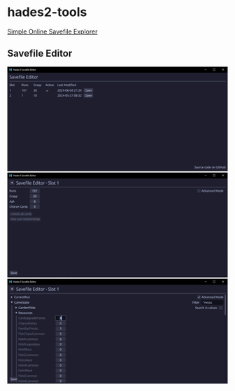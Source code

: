# hades2-tools

[Simple Online Savefile Explorer](https://jakobhellermann.github.io/hades2-tools)

## Savefile Editor

![select screen](docs/1.png)
![easy mode](docs/2.png)
![advanced mode](docs/3.png)
